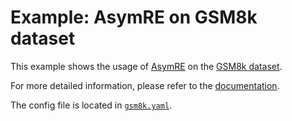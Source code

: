 # Example: AsymRE on GSM8k dataset

This example shows the usage of [AsymRE](https://arxiv.org/abs/2506.20520) on the [GSM8k dataset](https://huggingface.co/datasets/openai/gsm8k).

For more detailed information, please refer to the [documentation](../../docs/sphinx_doc/source/tutorial/example_reasoning_basic.md).

The config file is located in [`gsm8k.yaml`](gsm8k.yaml).
